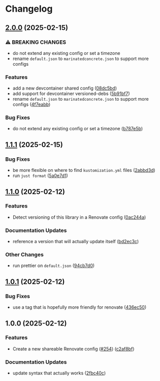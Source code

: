 # Changelog

## [2.0.0](https://github.com/marinatedconcrete/config/compare/renovate-config-1.1.1...renovate-config-2.0.0) (2025-02-15)


### ⚠ BREAKING CHANGES

* do not extend any existing config or set a timezone
* rename `default.json` to `marinatedconcrete.json` to support more configs

### Features

* add a new devcontainer shared config ([08dc5bd](https://github.com/marinatedconcrete/config/commit/08dc5bd3a13b11d1d3beda936df406e1b1fc0724))
* add support for devcontainer versioned-debs ([5b91bf7](https://github.com/marinatedconcrete/config/commit/5b91bf79a9b88c77127d685307a3b859e94f464d))
* rename `default.json` to `marinatedconcrete.json` to support more configs ([4f7eabb](https://github.com/marinatedconcrete/config/commit/4f7eabb0d1bcde2ac54c901809510c6d197c5cd7))


### Bug Fixes

* do not extend any existing config or set a timezone ([b787e5b](https://github.com/marinatedconcrete/config/commit/b787e5b3cee3c1f3d1f9f3c7e97acf24f3a5bade))

## [1.1.1](https://github.com/marinatedconcrete/config/compare/renovate-config-1.1.0...renovate-config-1.1.1) (2025-02-15)


### Bug Fixes

* be more flexible on where to find `kustomization.yml` files ([2abbd3d](https://github.com/marinatedconcrete/config/commit/2abbd3d744dd71e9de433c61b59a441813c834c4))
* run `just format` ([5a0e7d1](https://github.com/marinatedconcrete/config/commit/5a0e7d1372928716cb04c60bd4201122a7027ab0))

## [1.1.0](https://github.com/marinatedconcrete/config/compare/renovate-config-1.0.1...renovate-config-1.1.0) (2025-02-12)


### Features

* Detect versioning of this library in a Renovate config ([0ac244a](https://github.com/marinatedconcrete/config/commit/0ac244adb24d1cbde68f27fe9bea584f805c5ccc))


### Documentation Updates

* reference a version that will actually update itself ([bd2ec3c](https://github.com/marinatedconcrete/config/commit/bd2ec3cf206bdd438a6bbd0339f0811e3c2855f9))


### Other Changes

* run prettier on `default.json` ([94cb7d0](https://github.com/marinatedconcrete/config/commit/94cb7d0cc988322d036e38239c4c64ea8e75647d))

## [1.0.1](https://github.com/marinatedconcrete/config/compare/renovate-config@v1.0.0...renovate-config-1.0.1) (2025-02-12)


### Bug Fixes

* use a tag that is hopefully more friendly for renovate ([436ec50](https://github.com/marinatedconcrete/config/commit/436ec50e2170e995dd7a6a141780f5ff2706fa72))

## 1.0.0 (2025-02-12)


### Features

* Create a new shareable Renovate config ([#254](https://github.com/marinatedconcrete/config/issues/254)) ([c2af8bf](https://github.com/marinatedconcrete/config/commit/c2af8bf12f414ec008849126ac124fd15c657ebf))


### Documentation Updates

* update syntax that actually works ([2fbc40c](https://github.com/marinatedconcrete/config/commit/2fbc40c56e352559491129b9f1d2b4ef8d45c57e))
